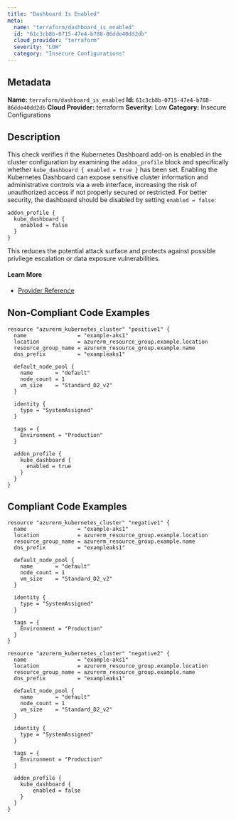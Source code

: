 ```yaml
---
title: "Dashboard Is Enabled"
meta:
  name: "terraform/dashboard_is_enabled"
  id: "61c3cb8b-0715-47e4-b788-86dde40dd2db"
  cloud_provider: "terraform"
  severity: "LOW"
  category: "Insecure Configurations"
---
```

## Metadata
**Name:** `terraform/dashboard_is_enabled`
**Id:** `61c3cb8b-0715-47e4-b788-86dde40dd2db`
**Cloud Provider:** terraform
**Severity:** Low
**Category:** Insecure Configurations
## Description
This check verifies if the Kubernetes Dashboard add-on is enabled in the cluster configuration by examining the `addon_profile` block and specifically whether `kube_dashboard { enabled = true }` has been set. Enabling the Kubernetes Dashboard can expose sensitive cluster information and administrative controls via a web interface, increasing the risk of unauthorized access if not properly secured or restricted. For better security, the dashboard should be disabled by setting `enabled = false`:

```
addon_profile {
  kube_dashboard {
    enabled = false
  }
}
```
This reduces the potential attack surface and protects against possible privilege escalation or data exposure vulnerabilities.

#### Learn More

 - [Provider Reference](https://registry.terraform.io/providers/hashicorp/azurerm/latest/docs/resources/kubernetes_cluster)

## Non-Compliant Code Examples
```azure
resource "azurerm_kubernetes_cluster" "positive1" {
  name                = "example-aks1"
  location            = azurerm_resource_group.example.location
  resource_group_name = azurerm_resource_group.example.name
  dns_prefix          = "exampleaks1"

  default_node_pool {
    name       = "default"
    node_count = 1
    vm_size    = "Standard_D2_v2"
  }

  identity {
    type = "SystemAssigned"
  }

  tags = {
    Environment = "Production"
  }
  
  addon_profile {
    kube_dashboard {
      enabled = true
    }
  }
}
```

## Compliant Code Examples
```azure
resource "azurerm_kubernetes_cluster" "negative1" {
  name                = "example-aks1"
  location            = azurerm_resource_group.example.location
  resource_group_name = azurerm_resource_group.example.name
  dns_prefix          = "exampleaks1"

  default_node_pool {
    name       = "default"
    node_count = 1
    vm_size    = "Standard_D2_v2"
  }

  identity {
    type = "SystemAssigned"
  }

  tags = {
    Environment = "Production"
  }
}

resource "azurerm_kubernetes_cluster" "negative2" {
  name                = "example-aks1"
  location            = azurerm_resource_group.example.location
  resource_group_name = azurerm_resource_group.example.name
  dns_prefix          = "exampleaks1"

  default_node_pool {
    name       = "default"
    node_count = 1
    vm_size    = "Standard_D2_v2"
  }

  identity {
    type = "SystemAssigned"
  }

  tags = {
    Environment = "Production"
  }

  addon_profile {
    kube_dashboard {
        enabled = false
    }
  }
}
```